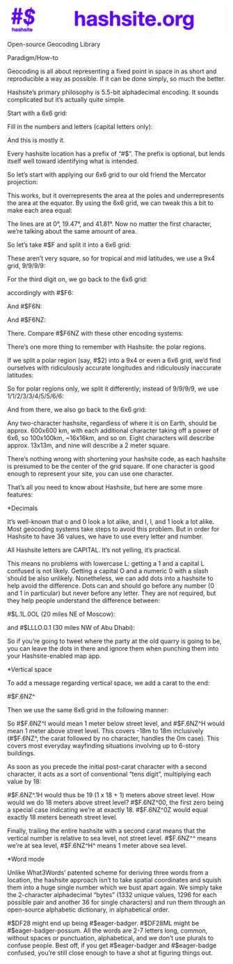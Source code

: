 ![](hashsitebanner.png)

Open-source Geocoding Library

Paradigm/How-to

Geocoding is all about representing a fixed point in space in as short and reproducible a way as possible. If it can be done simply, so much the better.

Hashsite’s primary philosophy is 5.5-bit alphadecimal encoding. It sounds complicated but it’s actually quite simple.

Start with a 6x6 grid:

Fill in the numbers and letters (capital letters only):

And this is mostly it.

Every hashsite location has a prefix of “#$”.  The prefix is optional, but lends itself well toward identifying what is intended.

So let’s start with applying our 6x6 grid to our old friend the Mercator projection:

This works, but it overrepresents the area at the poles and underrepresents the area at the equator.  By using the 6x6 grid, we can tweak this a bit to make each area equal:

The lines are at 0°, 19.47°, and 41.81°.
Now no matter the first character, we’re talking about the same amount of area.

So let’s take #$F and split it into a 6x6 grid:

These aren’t very square, so for tropical and mid latitudes, we use a 9x4 grid, 9/9/9/9:

For the third digit on, we go back to the 6x6 grid:

accordingly with #$F6:

And #$F6N:

And #$F6NZ:

There. Compare #$F6NZ with these other encoding systems:

There’s one more thing to remember with Hashsite: the polar regions.

If we split a polar region (say, #$2) into a 9x4 or even a 6x6 grid, we’d find ourselves with ridiculously accurate longitudes and ridiculously inaccurate latitudes:

So for polar regions only, we split it differently; instead of 9/9/9/9, we use 1/1/2/3/3/4/5/5/6/6:

And from there, we also go back to the 6x6 grid:

Any two-character hashsite, regardless of where it is on Earth, should be approx. 600x600 km, with each additional character taking off a power of 6x6, so 100x100km, ~16x16km, and so on. Eight characters will describe approx. 13x13m, and nine will describe a 2 meter square.

There’s nothing wrong with shortening your hashsite code, as each hashsite is presumed to be the center of the grid square. If one character is good enough to represent your site, you can use one character.

That’s all you need to know about Hashsite, but here are some more features:

*Decimals

It’s well-known that o and 0 look a lot alike, and I, l, and 1 look a lot alike.  Most geocoding systems take steps to avoid this problem.  But in order for Hashsite to have 36 values, we have to use every letter and number.  

All Hashsite letters are CAPITAL. It’s not yelling, it’s practical.

This means no problems with lowercase L: getting a 1 and a capital L confused is not likely. Getting a capital O and a numeric 0 with a slash should be also unlikely. Nonetheless, we can add dots into a hashsite to help avoid the difference. Dots can and should go before any number (0 and 1 in particular) but never before any letter. They are not required, but they help people understand the difference between:

#$L.1L.0OL (20 miles NE of Moscow):

and #$LLLO.0.1 (30 miles NW of Abu Dhabi):

So if you’re going to tweet where the party at the old quarry is going to be, you can leave the dots in there and ignore them when punching them into your Hashsite-enabled map app.

*Vertical space

To add a message regarding vertical space, we add a carat to the end:

#$F.6NZ^

Then we use the same 6x6 grid in the following manner:

So #$F.6NZ^I would mean 1 meter below street level, and #$F.6NZ^H would mean 1 meter above street level. This covers -18m to 18m inclusively (#$F.6NZ^, the carat followed by no character, handles the 0m case). This covers most everyday wayfinding situations involving up to 6-story buildings.

As soon as you precede the initial post-carat character with a second character, it acts as a sort of conventional “tens digit”, multiplying each value by 18:

#$F.6NZ^.1H would thus be 19 (1 x 18 + 1) meters above street level.  How would we do 18 meters above street level? #$F.6NZ^00, the first zero being a special case indicating we’re at exactly 18. #$F.6NZ^0Z would equal exactly 18 meters beneath street level.

Finally, trailing the entire hashsite with a second carat means that the vertical number is relative to sea level, not street level. #$F.6NZ^^ means we’re at sea level, #$F.6NZ^H^ means 1 meter above sea level.

*Word mode

Unlike What3Words’ patented scheme for deriving three words from a location, the hashsite approach isn’t to take spatial coordinates and squish them into a huge single number which we bust apart again. We simply take the 2-character alphadecimal “bytes” (1332 unique values, 1296 for each possible pair and another 36 for single characters) and run them through an open-source alphabetic dictionary, in alphabetical order.

#$DF28 might end up being #$eager-badger.  #$DF28ML might be #$eager-badger-possum. All the words are 2-7 letters long, common, without spaces or punctuation, alphabetical, and we don’t use plurals to confuse people.  Best off, if you get #$eager-badger and #$eager-badge confused, you’re still close enough to have a shot at figuring things out.
